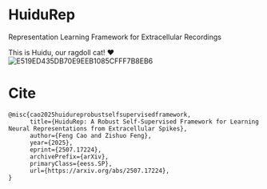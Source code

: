 # HuiduRep
Representation Learning Framework for Extracellular Recordings

This is Huidu, our ragdoll cat! ❤
![E519ED435DB70E9EEB1085CFFF7B8EB6](https://github.com/user-attachments/assets/9ee3624a-e004-4af5-a8e4-e520340fe7e3)

# Cite
```
@misc{cao2025huidureprobustselfsupervisedframework,
      title={HuiduRep: A Robust Self-Supervised Framework for Learning Neural Representations from Extracellular Spikes}, 
      author={Feng Cao and Zishuo Feng},
      year={2025},
      eprint={2507.17224},
      archivePrefix={arXiv},
      primaryClass={eess.SP},
      url={https://arxiv.org/abs/2507.17224}, 
}
```

